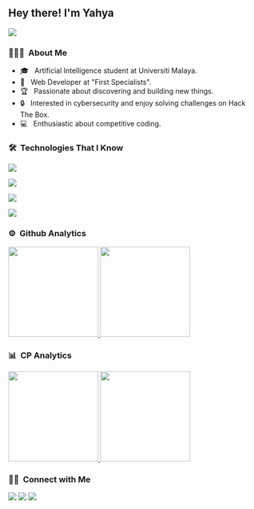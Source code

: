 <h2>Hey there! I'm Yahya</h2>

![](https://komarev.com/ghpvc/?username=YahyaMurad&style=for-the-badge&abbreviated=true&color=042b53)



<h3> 👨🏻‍💻 &nbsp;About Me </h3>

- 🎓 &nbsp; Artificial Intelligence student at Universiti Malaya.
- 💼 &nbsp; Web Developer at "First Specialists".
- 🏆 &nbsp; Passionate about discovering and building new things.
- 🔒 &nbsp; Interested in cybersecurity and enjoy solving challenges on Hack The Box.
- 💻 &nbsp; Enthusiastic about competitive coding.


<h3> 🛠 &nbsp;Technologies That I Know</h3>

<p align="">
  <a href="https://skillicons.dev">
    <img src="https://skillicons.dev/icons?i=python,cpp,java,javascript&perline=14" />
  </a>
</p>

<p align="">
  <a href="https://skillicons.dev">
    <img src="https://skillicons.dev/icons?i=html,css,react,nextjs&perline=14" />
  </a>
</p>

<p align="">
  <a href="https://skillicons.dev">
    <img src="https://skillicons.dev/icons?i=tensorflow,pytorch,sklearn&perline=14" />
  </a>
</p>

<p align="">
  <a href="https://skillicons.dev">
    <img src="https://skillicons.dev/icons?i=selenium&perline=14" />
  </a>
</p>


### ⚙️ &nbsp;Github Analytics

<p align="">
<a href="https://github.com/YahyaMurad">
  <img height="180em" src="https://github-readme-stats-eight-theta.vercel.app/api?username=YahyaMurad&show_icons=true&theme=algolia&include_all_commits=true&count_private=true"/>
  <img height="180em" src="https://github-readme-stats-eight-theta.vercel.app/api/top-langs?username=YahyaMurad&langs_count=8&theme=algolia&count_private=true&hide=html&hide=Cmake&layout=compact"/>
</a>
</p>

### 📊 &nbsp;CP Analytics


<p align="">
<a href="https://github.com/YahyaMurad">
  <img height="180em" src="https://leetcard.jacoblin.cool/yahyamurad197?theme=nord&font=Fira%20Code"/>
  <img height="180em" src="https://codeforces-readme-stats.vercel.app/api/card?username=solidhelium"/>
</a>
</p>

### 🤝🏻 &nbsp;Connect with Me

<p align=>
  <a href="https://yahyamurad.vercel.app"><img src="https://img.shields.io/badge/-yahyamurad.vercel.app-3423A6?style=flat&logo=Google-Chrome&logoColor=white"/></a>
  <a href="https://www.linkedin.com/in/yahya-murad/"><img src="https://img.shields.io/badge/-Yahya%20Murad-0077B5?style=flat&logo=Linkedin&logoColor=white"/></a>
  <a href="mailto:yahyamurad197@gmail.com"><img src="https://img.shields.io/badge/-yahyamurad197@gmail.com-D14836?style=flat&logo=Gmail&logoColor=white"/></a>
</p>



